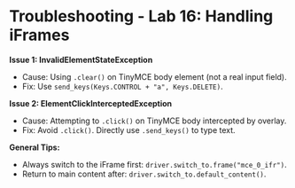 # Troubleshooting - Lab 16: Handling iFrames

**Issue 1: InvalidElementStateException**
- Cause: Using `.clear()` on TinyMCE body element (not a real input field).
- Fix: Use `send_keys(Keys.CONTROL + "a", Keys.DELETE)`.

**Issue 2: ElementClickInterceptedException**
- Cause: Attempting to `.click()` on TinyMCE body intercepted by overlay.
- Fix: Avoid `.click()`. Directly use `.send_keys()` to type text.

**General Tips:**
- Always switch to the iFrame first: `driver.switch_to.frame("mce_0_ifr")`.
- Return to main content after: `driver.switch_to.default_content()`.

